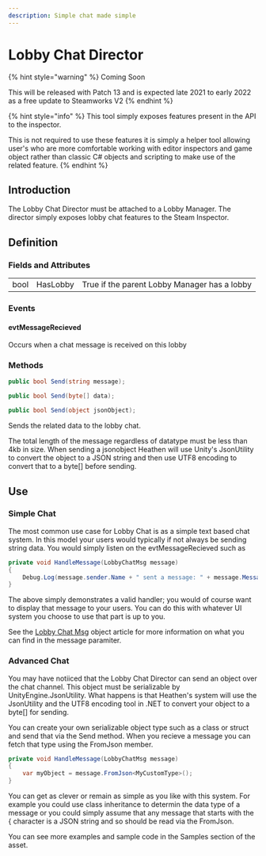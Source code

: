 ```yaml
---
description: Simple chat made simple
---
```


# Lobby Chat Director

{% hint style="warning" %}
Coming Soon

This will be released with Patch 13 and is expected late 2021 to early 2022 as a free update to Steamworks V2
{% endhint %}

{% hint style="info" %}
This tool simply exposes features present in the API to the inspector.



This is not required to use these features it is simply a helper tool allowing user's who are more comfortable working with editor inspectors and game object rather than classic C# objects and scripting to make use of the related feature.
{% endhint %}

## Introduction

The Lobby Chat Director must be attached to a Lobby Manager. The director simply exposes lobby chat features to the Steam Inspector.

## Definition

### Fields and Attributes

|      |          |                                              |
| ---- | -------- | -------------------------------------------- |
| bool | HasLobby | True if the parent Lobby Manager has a lobby |

### Events

#### evtMessageRecieved

Occurs when a chat message is received on this lobby

### Methods

```csharp
public bool Send(string message);
```

```csharp
public bool Send(byte[] data);
```

```csharp
public bool Send(object jsonObject);
```

Sends the related data to the lobby chat.

The total length of the message regardless of datatype must be less than 4kb in size. When sending a jsonobject Heathen will use Unity's JsonUtility to convert the object to a JSON string and then use UTF8 encoding to convert that to a byte\[] before sending.&#x20;

## Use

### Simple Chat

The most common use case for Lobby Chat is as a simple text based chat system. In this model your users would typically if not always be sending string data. You would simply listen on the evtMessageRecieved such as&#x20;

```csharp
private void HandleMessage(LobbyChatMsg message)
{
    Debug.Log(message.sender.Name + " sent a message: " + message.Message);
}
```

The above simply demonstrates a valid handler; you would of course want to display that message to your users. You can do this with whatever UI system you choose to use that part is up to you.

See the [Lobby Chat Msg](../objects/lobby-chat-msg.md) object article for more information on what you can find in the message paramiter.

### Advanced Chat

You may have notiiced that the Lobby Chat Director can send an object over the chat channel. This object must be serializable by UnityEngine.JsonUtility. What happens is that Heathen's system will use the JsonUtility and the UTF8 encoding tool in .NET to convert your object to a byte\[] for sending.

You can create your own serializable object type such as a class or struct and send that via the Send method. When you recieve a message you can fetch that type using the FromJson member.

```csharp
private void HandleMessage(LobbyChatMsg message)
{
    var myObject = message.FromJson<MyCustomType>();
}
```

You can get as clever or remain as simple as you like with this system. For example you could use class inheritance to determin the data type of a message or you could simply assume that any message that starts with the { character is a JSON string and so should be read via the FromJson.

You can see more examples and sample code in the Samples section of the asset.
